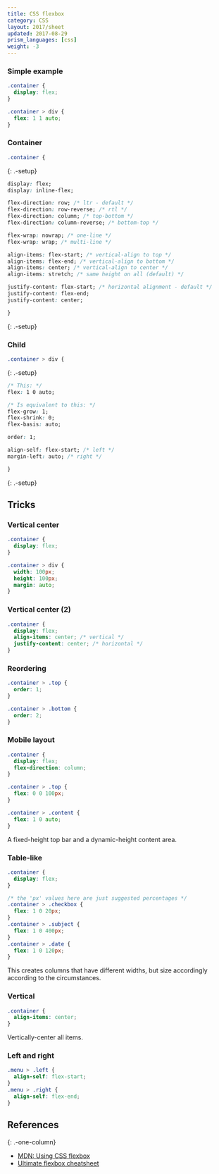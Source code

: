 ```yaml
---
title: CSS flexbox
category: CSS
layout: 2017/sheet
updated: 2017-08-29
prism_languages: [css]
weight: -3
---
```


### Simple example

```css
.container {
  display: flex;
}
```

```css
.container > div {
  flex: 1 1 auto;
}
```

### Container

```css
.container {
```

{: .-setup}

```css
display: flex;
display: inline-flex;
```

```css
flex-direction: row; /* ltr - default */
flex-direction: row-reverse; /* rtl */
flex-direction: column; /* top-bottom */
flex-direction: column-reverse; /* bottom-top */
```

```css
flex-wrap: nowrap; /* one-line */
flex-wrap: wrap; /* multi-line */
```

```css
align-items: flex-start; /* vertical-align to top */
align-items: flex-end; /* vertical-align to bottom */
align-items: center; /* vertical-align to center */
align-items: stretch; /* same height on all (default) */
```

```css
justify-content: flex-start; /* horizontal alignment - default */
justify-content: flex-end;
justify-content: center;
```

```css
}
```

{: .-setup}

### Child

```css
.container > div {
```

{: .-setup}

```css
/* This: */
flex: 1 0 auto;

/* Is equivalent to this: */
flex-grow: 1;
flex-shrink: 0;
flex-basis: auto;
```

```css
order: 1;
```

```css
align-self: flex-start; /* left */
margin-left: auto; /* right */
```

```css
}
```

{: .-setup}

## Tricks

### Vertical center

```css
.container {
  display: flex;
}

.container > div {
  width: 100px;
  height: 100px;
  margin: auto;
}
```

### Vertical center (2)

```css
.container {
  display: flex;
  align-items: center; /* vertical */
  justify-content: center; /* horizontal */
}
```

### Reordering

```css
.container > .top {
  order: 1;
}

.container > .bottom {
  order: 2;
}
```

### Mobile layout

```css
.container {
  display: flex;
  flex-direction: column;
}

.container > .top {
  flex: 0 0 100px;
}

.container > .content {
  flex: 1 0 auto;
}
```

A fixed-height top bar and a dynamic-height content area.

### Table-like

```css
.container {
  display: flex;
}

/* the 'px' values here are just suggested percentages */
.container > .checkbox {
  flex: 1 0 20px;
}
.container > .subject {
  flex: 1 0 400px;
}
.container > .date {
  flex: 1 0 120px;
}
```

This creates columns that have different widths, but size accordingly according
to the circumstances.

### Vertical

```css
.container {
  align-items: center;
}
```

Vertically-center all items.

### Left and right

```css
.menu > .left {
  align-self: flex-start;
}
.menu > .right {
  align-self: flex-end;
}
```

## References

{: .-one-column}

- [MDN: Using CSS flexbox](https://developer.mozilla.org/en-US/docs/Web/Guide/CSS/Flexible_boxes)
- [Ultimate flexbox cheatsheet](http://www.sketchingwithcss.com/samplechapter/cheatsheet.html)

